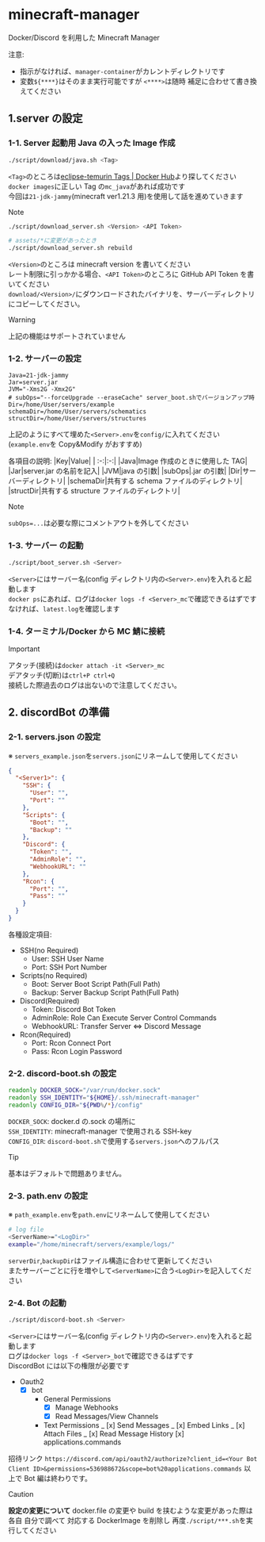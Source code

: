 # minecraft-manager

Docker/Discord を利用した Minecraft Manager

注意:

- 指示がなければ、`manager-container`がカレントディレクトリです
- 変数`${****}`はそのまま実行可能ですが `<****>`は随時 補足に合わせて書き換えてください

## 1.server の設定

### 1-1. Server 起動用 Java の入った Image 作成

```bash
./script/download/java.sh <Tag>
```

`<Tag>`のところは[eclipse-temurin Tags | Docker Hub](https://hub.docker.com/_/eclipse-temurin/tags)より探してください \
`docker images`に正しい Tag の`mc_java`があれば成功です \
今回は`21-jdk-jammy`(minecraft ver1.21.3 用)を使用して話を進めていきます

> [!NOTE]
>
> ```bash
> ./script/download_server.sh <Version> <API Token>
>
> # assets/*に変更があったとき
> ./script/download_server.sh rebuild
> ```
>
> `<Version>`のところは minecraft version を書いてください \
> レート制限に引っかかる場合、`<API Token>`のところに GitHub API Token を書いてください \
> `download/<Version>/`にダウンロードされたバイナリを、サーバーディレクトリにコピーしてください。

> [!WARNING]
>
> 上記の機能はサポートされていません

### 1-2. サーバーの設定

```env
Java=21-jdk-jammy
Jar=server.jar
JVM="-Xms2G -Xmx2G"
# subOps="--forceUpgrade --eraseCache" server_boot.shでバージョンアップ時
Dir=/home/User/servers/example
schemaDir=/home/User/servers/schematics
structDir=/home/User/servers/structures
```

上記のようにすべて埋めた`<Server>.env`を`config/`に入れてください \
(`example.env`を Copy&Modify がおすすめ)

各項目の説明:
|Key|Value|
| :-:|:-:|
|Java|Image 作成のときに使用した TAG|
|Jar|server.jar の名前を記入|
|JVM|java の引数|
|subOps|.jar の引数|
|Dir|サーバーディレクトリ|
|schemaDir|共有する schema ファイルのディレクトリ|
|structDir|共有する structure ファイルのディレクトリ|

> [!NOTE]
>
> `subOps=...`は必要な際にコメントアウトを外してください

### 1-3. サーバー の起動

```bash
./script/boot_server.sh <Server>
```

`<Server>`にはサーバー名(config ディレクトリ内の`<Server>.env`)を入れると起動します \
`docker ps`にあれば、ログは`docker logs -f <Server>_mc`で確認できるはずです \
なければ、`latest.log`を確認します

### 1-4. ターミナル/Docker から MC 鯖に接続

> [!IMPORTANT]
>
> アタッチ(接続)は`docker attach -it <Server>_mc` \
> デアタッチ(切断)は`ctrl+P ctrl+Q` \
> 接続した際過去のログは出ないので注意してください。

## 2. discordBot の準備

### 2-1. servers.json の設定

※ `servers_example.json`を`servers.json`にリネームして使用してください

```json
{
  "<Server1>": {
    "SSH": {
      "User": "",
      "Port": ""
    },
    "Scripts": {
      "Boot": "",
      "Backup": ""
    },
    "Discord": {
      "Token": "",
      "AdminRole": "",
      "WebhookURL": ""
    },
    "Rcon": {
      "Port": "",
      "Pass": ""
    }
  }
}
```

各種設定項目:

- SSH(no Required)
  - User: SSH User Name
  - Port: SSH Port Number
- Scripts(no Required)
  - Boot: Server Boot Script Path(Full Path)
  - Backup: Server Backup Script Path(Full Path)
- Discord(Required)
  - Token: Discord Bot Token
  - AdminRole: Role Can Execute Server Control Commands
  - WebhookURL: Transfer Server <=> Discord Message
- Rcon(Required)
  - Port: Rcon Connect Port
  - Pass: Rcon Login Password

### 2-2. discord-boot.sh の設定

```bash
readonly DOCKER_SOCK="/var/run/docker.sock"
readonly SSH_IDENTITY="${HOME}/.ssh/minecraft-manager"
readonly CONFIG_DIR="${PWD%/*}/config"
```

`DOCKER_SOCK`: docker.d の.sock の場所に \
`SSH_IDENTITY`: minecraft-manager で使用される SSH-key \
`CONFIG_DIR`: `discord-boot.sh`で使用する`servers.json`へのフルパス

> [!TIP]
>
> 基本はデフォルトで問題ありません。

### 2-3. path.env の設定

※ `path_example.env`を`path.env`にリネームして使用してください

```bash
# log file
<ServerName>="<LogDir>"
example="/home/minecraft/servers/example/logs/"
```

`serverDir`,`backupDir`はファイル構造に合わせて更新してください \
またサーバーごとに行を増やして`<ServerName>`に合う`<LogDir>`を記入してください

### 2-4. Bot の起動

```bash
./script/discord-boot.sh <Server>
```

`<Server>`にはサーバー名(config ディレクトリ内の`<Server>.env`)を入れると起動します \
ログは`docker logs -f <Server>_bot`で確認できるはずです \
DiscordBot には以下の権限が必要です

- Oauth2
  - [x] bot
    - General Permissions
      - [x] Manage Webhooks
      - [x] Read Messages/View Channels
    - Text Permissions
      _ [x] Send Messages
      _ [x] Embed Links
      _ [x] Attach Files
      _ [x] Read Message History
      [x] applications.commands

招待リンク `https://discord.com/api/oauth2/authorize?client_id=<Your Bot Client ID>&permissions=536988672&scope=bot%20applications.commands`
以上で Bot 編は終わりです。

> [!CAUTION]
>
> **設定の変更について**
> docker.file の変更や build を挟むような変更があった際は \
> 各自 自分で調べて 対応する DockerImage を削除し 再度`./script/***.sh`を実行してください

